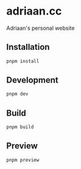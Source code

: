 # adriaan.cc

Adriaan's personal website

## Installation

```bash
pnpm install
```

## Development

```bash
pnpm dev
```

## Build

```bash
pnpm build
```

## Preview

```bash
pnpm preview
```


